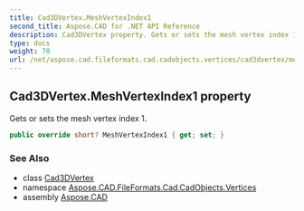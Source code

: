 ```yaml
---
title: Cad3DVertex.MeshVertexIndex1
second_title: Aspose.CAD for .NET API Reference
description: Cad3DVertex property. Gets or sets the mesh vertex index 1
type: docs
weight: 70
url: /net/aspose.cad.fileformats.cad.cadobjects.vertices/cad3dvertex/meshvertexindex1/
---
```

## Cad3DVertex.MeshVertexIndex1 property

Gets or sets the mesh vertex index 1.

```csharp
public override short? MeshVertexIndex1 { get; set; }
```

### See Also

* class [Cad3DVertex](../)
* namespace [Aspose.CAD.FileFormats.Cad.CadObjects.Vertices](../../cad3dvertex/)
* assembly [Aspose.CAD](../../../)


